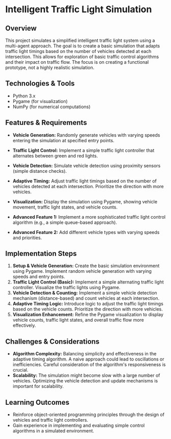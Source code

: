 # Intelligent Traffic Light Simulation

## Overview

This project simulates a simplified intelligent traffic light system using a multi-agent approach. The goal is to create a basic simulation that adapts traffic light timings based on the number of vehicles detected at each intersection.  This allows for exploration of basic traffic control algorithms and their impact on traffic flow. The focus is on creating a functional prototype, not a highly realistic simulation.

## Technologies & Tools

- Python 3.x
- Pygame (for visualization)
- NumPy (for numerical computations)


## Features & Requirements

- **Vehicle Generation:**  Randomly generate vehicles with varying speeds entering the simulation at specified entry points.
- **Traffic Light Control:** Implement a simple traffic light controller that alternates between green and red lights.
- **Vehicle Detection:** Simulate vehicle detection using proximity sensors (simple distance checks).
- **Adaptive Timing:** Adjust traffic light timings based on the number of vehicles detected at each intersection.  Prioritize the direction with more vehicles.
- **Visualization:** Display the simulation using Pygame, showing vehicle movement, traffic light states, and vehicle counts.

- **Advanced Feature 1:** Implement a more sophisticated traffic light control algorithm (e.g., a simple queue-based approach).
- **Advanced Feature 2:** Add different vehicle types with varying speeds and priorities.


## Implementation Steps

1. **Setup & Vehicle Generation:** Create the basic simulation environment using Pygame. Implement random vehicle generation with varying speeds and entry points.
2. **Traffic Light Control (Basic):** Implement a simple alternating traffic light controller.  Visualize the traffic lights using Pygame.
3. **Vehicle Detection & Counting:**  Implement a simple vehicle detection mechanism (distance-based) and count vehicles at each intersection.
4. **Adaptive Timing Logic:** Introduce logic to adjust the traffic light timings based on the vehicle counts.  Prioritize the direction with more vehicles.
5. **Visualization Enhancement:** Refine the Pygame visualization to display vehicle counts, traffic light states, and overall traffic flow more effectively.


## Challenges & Considerations

- **Algorithm Complexity:** Balancing simplicity and effectiveness in the adaptive timing algorithm.  A naive approach could lead to oscillations or inefficiencies.  Careful consideration of the algorithm's responsiveness is crucial.
- **Scalability:** The simulation might become slow with a large number of vehicles.  Optimizing the vehicle detection and update mechanisms is important for scalability.


## Learning Outcomes

- Reinforce object-oriented programming principles through the design of vehicles and traffic light controllers.
- Gain experience in implementing and evaluating simple control algorithms in a simulated environment.

